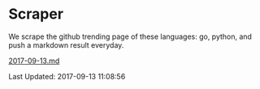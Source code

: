 # Scraper

We scrape the github trending page of these languages: go, python, and push a markdown result everyday.

[2017-09-13.md](https://github.com/borays/Scraper/blob/master/2017-09-13.md)

Last Updated: 2017-09-13 11:08:56